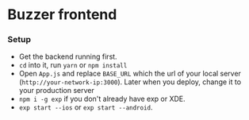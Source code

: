 # Buzzer frontend

### Setup

- Get the backend running first.
- `cd` into it, run `yarn` or `npm install`
- Open `App.js` and replace `BASE_URL` which the url of your local server (`http://your-network-ip:3000`). Later when you deploy, change it to your production server
- `npm i -g exp` if you don't already have exp or XDE.
- `exp start --ios` or `exp start --android`.
